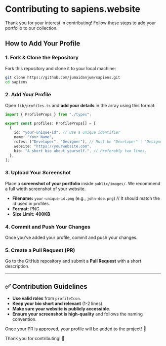 # Contributing to sapiens.website

Thank you for your interest in contributing! Follow these steps to add your portfolio to our collection.

## How to Add Your Profile

### 1. Fork & Clone the Repository

Fork this repository and clone it to your local machine:

```sh
git clone https://github.com/junaidanjum/sapiens.git
cd sapiens
```

### 2. Add Your Profile

Open `lib/profiles.ts` and **add your details** in the array using this format:

```ts
import { ProfileProps } from "./types";

export const profiles: ProfileProps[] = [
  {
    id: "your-unique-id", // Use a unique identifier
    name: "Your Name",
    roles: ["Developer", "Designer"], // Must be "Developer" | "Designer" | "Writer"
    website: "https://yourwebsite.com",
    bio: "A short bio about yourself.", // Preferably two lines.
  },
];
```

### 3. Upload Your Screenshot

Place a **screenshot of your portfolio** inside `public/images/`. We recommend a full width screenshot of your website.

- **Filename:** `your-unique-id.png` (e.g., `john-doe.png`) // It should match the id used in profiles.
- **Format:** PNG
- **Size Limit:** **400KB**

### 4. Commit and Push Your Changes

Once you've added your profile, commit and push your changes.

### 5. Create a Pull Request (PR)

Go to the GitHub repository and submit a **Pull Request** with a short description.

---

## ✅ Contribution Guidelines

- **Use valid roles** from `profileIcon`.
- **Keep your bio short and relevant** (1-2 lines).
- **Make sure your website is publicly accessible**.
- **Ensure your screenshot is high-quality** and follows the naming convention.

Once your PR is approved, your profile will be added to the project! 🎉

Thank you for contributing! 💙
